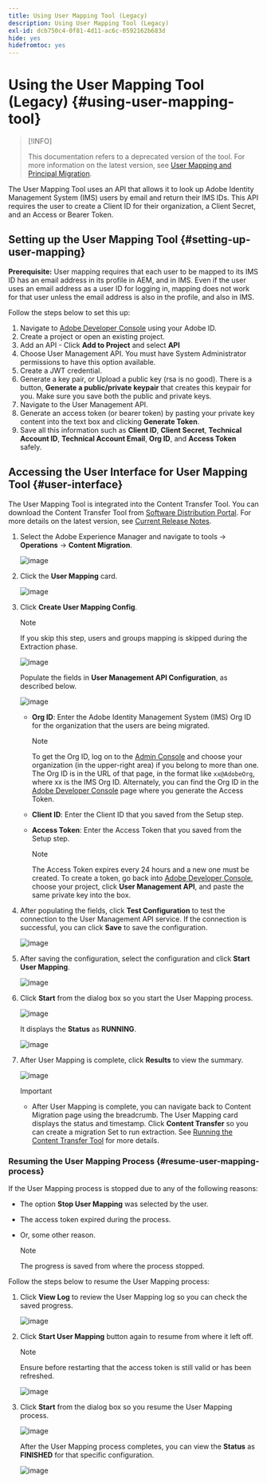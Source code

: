 ```yaml
---
title: Using User Mapping Tool (Legacy)
description: Using User Mapping Tool (Legacy)
exl-id: dcb750c4-0f81-4d11-ac6c-0592162b683d
hide: yes
hidefromtoc: yes
---
```

# Using the User Mapping Tool (Legacy) {#using-user-mapping-tool}

>[!INFO]
>
>This documentation refers to a deprecated version of the tool. For more information on the latest version, see [User Mapping and Principal Migration](/help/journey-migration/content-transfer-tool/using-content-transfer-tool/user-mapping-and-migration.md).

The User Mapping Tool uses an API that allows it to look up Adobe Identity Management System (IMS) users by email and return their IMS IDs. This API requires the user to create a Client ID for their organization, a Client Secret, and an Access or Bearer Token.  

## Setting up the User Mapping Tool {#setting-up-user-mapping}

**Prerequisite:** User mapping requires that each user to be mapped to its IMS ID has an email address in its profile in AEM, and in IMS. Even if the user uses an email address as a user ID for logging in, mapping does not work for that user unless the email address is also in the profile, and also in IMS.

Follow the steps below to set this up:

1. Navigate to [Adobe Developer Console](https://developer.adobe.com/console/) using your Adobe ID.
1. Create a project or open an existing project.
1. Add an API - Click **Add to Project** and select **API**
1. Choose User Management API. You must have System Administrator permissions to have this option available.
1. Create a JWT credential.
1. Generate a key pair, or Upload a public key (rsa is no good). There is a button, **Generate a public/private keypair** that creates this keypair for you. Make sure you save both the public and private keys.
1. Navigate to the User Management API.
1. Generate an access token (or bearer token) by pasting your private key content into the text box and clicking **Generate Token**.
1. Save all this information such as **Client ID**, **Client Secret**, **Technical Account ID**, **Technical Account Email**, **Org ID**, and **Access Token** safely.

## Accessing the User Interface for User Mapping Tool {#user-interface}

The User Mapping Tool is integrated into the Content Transfer Tool. You can download the Content Transfer Tool from [Software Distribution Portal](https://experience.adobe.com/#/downloads/content/software-distribution/en/aemcloud.html). For more details on the latest version, see [Current Release Notes](/help/release-notes/release-notes-cloud/release-notes-current.md).

1. Select the Adobe Experience Manager and navigate to tools -> **Operations** -> **Content Migration**.

   ![image](/help/journey-migration/content-transfer-tool/assets-user-mapping/user-mapping-access1.png)

1. Click the **User Mapping** card.

   ![image](/help/journey-migration/content-transfer-tool/assets-user-mapping/user-mapping-access2.png)

1. Click **Create User Mapping Config**.

   >[!NOTE]
   >If you skip this step, users and groups mapping is skipped during the Extraction phase.

   ![image](/help/journey-migration/content-transfer-tool/assets-user-mapping/user-mapping-access5.png)

   Populate the fields in **User Management API Configuration**, as described below.

    ![image](/help/journey-migration/content-transfer-tool/assets-user-mapping/user-mapping-access3.png)


   * **Org ID**:  Enter the Adobe Identity Management System (IMS) Org ID for the organization that the users are being migrated.  

      >[!NOTE]
      >To get the Org ID, log on to the [Admin Console](https://adminconsole.adobe.com/) and choose your organization (in the upper-right area) if you belong to more than one. The Org ID is in the URL of that page, in the format like `xx@AdobeOrg`, where xx is the IMS Org ID. Alternately, you can find the Org ID in the [Adobe Developer Console](https://developer.adobe.com/console/) page where you generate the Access Token.

   * **Client ID**: Enter the Client ID that you saved from the Setup step.

   * **Access Token**: Enter the Access Token that you saved from the Setup step.

      >[!NOTE]
      >The Access Token expires every 24 hours and a new one must be created. To create a token, go back into [Adobe Developer Console](https://developer.adobe.com/console/), choose your project, click **User Management API**, and paste the same private key into the box.

1. After populating the fields, click **Test Configuration** to test the connection to the User Management API service. If the connection is successful, you can click **Save** to save the configuration. 

   ![image](/help/journey-migration/content-transfer-tool/assets-user-mapping/user-mapping-access4.png)

1. After saving the configuration, select the configuration and click **Start User Mapping**.

   ![image](/help/journey-migration/content-transfer-tool/assets-user-mapping/user-mapping-landing4.png)

1. Click **Start** from the dialog box so you start the User Mapping process.

   ![image](/help/journey-migration/content-transfer-tool/assets-user-mapping/resume-user-mapping3.png)

   It displays the **Status** as **RUNNING**.

   ![image](/help/journey-migration/content-transfer-tool/assets-user-mapping/user-mapping-start1.png)


1. After User Mapping is complete, click **Results** to view the summary.

   ![image](/help/journey-migration/content-transfer-tool/assets-user-mapping/user-mapping-landing5.png)

   >[!IMPORTANT]
   >
   >* After User Mapping is complete, you can navigate back to Content Migration page using the breadcrumb. The User Mapping card displays the status and timestamp. Click **Content Transfer** so you can create a migration Set to run extraction. See [Running the Content Transfer Tool](https://experienceleague.adobe.com/docs/experience-manager-cloud-service/content/migration-journey/cloud-migration/content-transfer-tool/getting-started-content-transfer-tool.html?lang=en#running-tool) for more details.

### Resuming the User Mapping Process {#resume-user-mapping-process}

If the User Mapping process is stopped due to any of the following reasons:

* The option **Stop User Mapping** was selected by the user.
* The access token expired during the process.
* Or, some other reason.

   >[!NOTE]
   >The progress is saved from where the process stopped. 
   
Follow the steps below to resume the User Mapping process:

1. Click **View Log** to review the User Mapping log so you can check the saved progress.

   ![image](/help/journey-migration/content-transfer-tool/assets-user-mapping/resume-user-mapping1.png)

1. Click **Start User Mapping** button again to resume from where it left off. 

   >[!NOTE]
   >Ensure before restarting that the access token is still valid or has been refreshed.

   ![image](/help/journey-migration/content-transfer-tool/assets-user-mapping/resume-user-mapping2.png)

1. Click **Start** from the dialog box so you resume the User Mapping process.

   ![image](/help/journey-migration/content-transfer-tool/assets-user-mapping/resume-user-mapping3.png)

   After the User Mapping process completes, you can view the **Status** as **FINISHED** for that specific configuration.

   ![image](/help/journey-migration/content-transfer-tool/assets-user-mapping/resume-user-mapping4.png)

